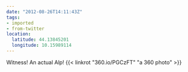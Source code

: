 ```yaml
---
date: "2012-08-26T14:11:43Z"
tags:
- imported
- from-twitter
location:
  latitude: 44.13845201
  longitude: 10.15989114
---
```

Witness\! An actual Alp\! {{< linkrot "360.io/PGCzFT" "a 360 photo" >}}
